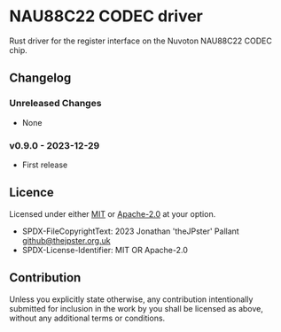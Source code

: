 # NAU88C22 CODEC driver

Rust driver for the register interface on the Nuvoton NAU88C22 CODEC chip.

## Changelog

### Unreleased Changes

* None

### v0.9.0 - 2023-12-29

* First release

## Licence

Licensed under either [MIT](./LICENSES/MIT.txt) or
[Apache-2.0](./LICENSES/APACHE-2.0.txt) at your option.

* SPDX-FileCopyrightText: 2023 Jonathan 'theJPster' Pallant <github@thejpster.org.uk>
* SPDX-License-Identifier: MIT OR Apache-2.0

## Contribution

Unless you explicitly state otherwise, any contribution intentionally submitted
for inclusion in the work by you shall be licensed as above, without any
additional terms or conditions.
